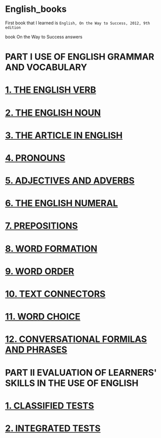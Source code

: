 # English_books
First book that I learned is `English, On the Way to Success, 2012, 9th edition`

book On the Way to Success answers

# PART I USE OF ENGLISH GRAMMAR AND VOCABULARY
# [1. THE ENGLISH VERB](On_the_Way_to_Success/I/1./1.README.md)
# [2. THE ENGLISH NOUN](On_the_Way_to_Success/I/2./2.README.md)
# [3. THE ARTICLE IN ENGLISH](On_the_Way_to_Success/I/3./3.md)
# [4. PRONOUNS](On_the_Way_to_Success/I/4./4.README.md)
# [5. ADJECTIVES AND ADVERBS](On_the_Way_to_Success/I/5./5.README.md)
# [6. THE ENGLISH NUMERAL](On_the_Way_to_Success/I/6./6.md)
# [7. PREPOSITIONS](On_the_Way_to_Success/I/7./7.README.md)
# [8. WORD FORMATION](On_the_Way_to_Success/I/8./8.README.md)
# [9. WORD ORDER](On_the_Way_to_Success/I/9./9.README.md)
# [10. TEXT CONNECTORS](On_the_Way_to_Success/I/10./10.README.md)
# [11. WORD CHOICE](On_the_Way_to_Success/I/11./11.md)
# [12. CONVERSATIONAL FORMILAS AND PHRASES](On_the_Way_to_Success/12./12.md)
# PART II EVALUATION OF LEARNERS' SKILLS IN THE USE OF ENGLISH
# [1. CLASSIFIED TESTS](On_the_Way_to_Success/II/1./1.md)
# [2. INTEGRATED TESTS](On_the_Way_to_Success/II/2./2.md)



